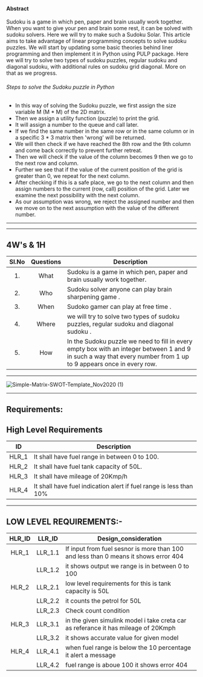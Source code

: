 #### Abstract
Sudoku is a game in which pen, paper and brain usually work together. When you want to give your pen and brain some rest, 
it can be solved with sudoku solvers. Here we will try to make such a Sudoku Solar.
This article aims to take advantage of linear programming concepts to solve sudoku puzzles. We will start by updating some basic
theories behind liner programming and then implement it in Python using PULP package.
Here we will try to solve two types of sudoku puzzles, regular sudoku and diagonal sudoku, with additional rules on sudoku grid diagonal. More on that as we progress.


###### Steps to solve the Sudoku puzzle in Python
* In this way of solving the Sudoku puzzle, we first assign the size variable M (M * M) of the 2D matrix.
* Then we assign a utility function (puzzle) to print the grid.
* It will assign a number to the queue and call later.
* If we find the same number in the same row or in the same column or in a specific 3 * 3 matrix then 'wrong' will be returned.
* We will then check if we have reached the 8th row and the 9th column and come back correctly to prevent further retreat.
* Then we will check if the value of the column becomes 9 then we go to the next row and column.
* Further we see that if the value of the current position of the grid is greater than 0, we repeat for the next column.
* After checking if this is a safe place, we go to the next column and then assign numbers to the current (row, call) position of the grid. Later we examine the next possibility with the next column.
* As our assumption was wrong, we reject the assigned number and then we move on to the next assumption with the value of the different number.

--------------------------------------------------------

----------------------------------------------------------
##   4W's & 1H
| Sl.No | Questions | Description | 
| :-----: | :-----: | ----- |
| 1. | What | Sudoku is a game in which pen, paper and brain usually work together. |
| 2. | Who | Sudoku solver anyone can play brain sharpening game . | 
| 3. | When | Sudoko gamer can play at free time . |
| 4. | Where | we will try to solve two types of sudoku puzzles, regular sudoku and diagonal sudoku . | 
| 5. | How | In the Sudoku puzzle we need to fill in every empty box with an integer between 1 and 9 in such a way that every number from 1 up to 9 appears once in every row. |
-------------------------------------------------------

![Simple-Matrix-SWOT-Template_Nov2020 (1)](https://user-images.githubusercontent.com/98829237/160235010-e61764ec-cdb4-4ee6-9a8f-0298e1bc6715.jpg)

---------------------------------------------------------


##  Requirements:
##  High Level Requirements ##
|ID| Description|
| :-------: |----------------------------------------------------------------------------------------------------------------------------------|
| HLR_1 | It shall have fuel range in between 0 to 100.                                 |
| HLR_2 | It shall have fuel tank capacity of 50L.                             |
| HLR_3 | It shall have mileage of 20Kmp/h  |
| HLR_4 | It shall have fuel indication alert if fuel range is less than 10%    |
---------------------------------




## LOW LEVEL REQUIREMENTS:- ##
| HLR_ID |LLR_ID | Design_consideration | 
| :-----: | :-----: | -------------------- | 
| HLR_1 | LLR_1.1 | If input from fuel sesnor is more than 100 and less than 0 means it shows error 404 |
| | LLR_1.2 | it shows output we range is in between 0 to 100 |  
| HLR_2 | LLR_2.1 | low level requirements for this is tank capacity is 50L|
| | LLR_2.2 | it counts the petrol for 50L | 
| | LLR_2.3 | Check count condition| 
| HLR_3 | LLR_3.1 | in the given simulink model i take creta car as referance it has mileage of 20Kmph |
| | LLR_3.2 | it shows accurate value for given model |  
| HLR_4 | LLR_4.1 | when fuel range is below the 10 percentage it alert a message|
| | LLR_4.2 | fuel range is aboue 100 it shows error 404 |  
